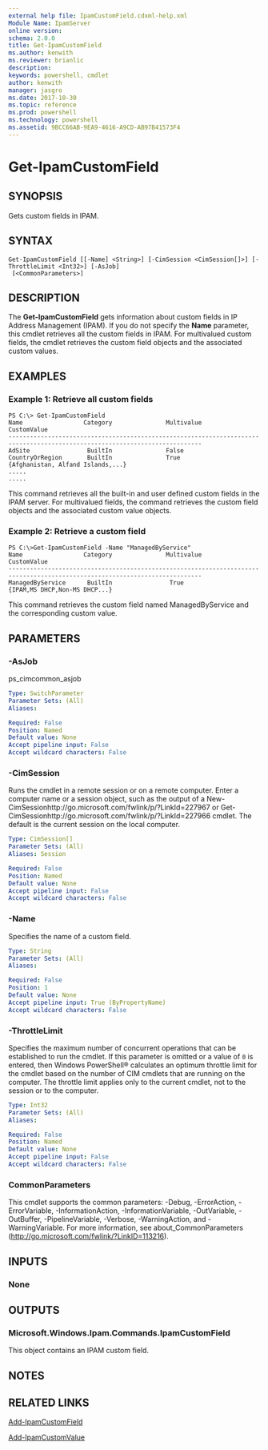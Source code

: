 ```yaml
---
external help file: IpamCustomField.cdxml-help.xml
Module Name: IpamServer
online version: 
schema: 2.0.0
title: Get-IpamCustomField
ms.author: kenwith
ms.reviewer: brianlic
description: 
keywords: powershell, cmdlet
author: kenwith
manager: jasgro
ms.date: 2017-10-30
ms.topic: reference
ms.prod: powershell
ms.technology: powershell
ms.assetid: 9BCC66AB-9EA9-4616-A9CD-AB97B41573F4
---
```


# Get-IpamCustomField

## SYNOPSIS
Gets custom fields in IPAM.

## SYNTAX

```
Get-IpamCustomField [[-Name] <String>] [-CimSession <CimSession[]>] [-ThrottleLimit <Int32>] [-AsJob]
 [<CommonParameters>]
```

## DESCRIPTION
The **Get-IpamCustomField** gets information about custom fields in IP Address Management (IPAM).
If you do not specify the **Name** parameter, this cmdlet retrieves all the custom fields in IPAM.
For multivalued custom fields, the cmdlet retrieves the custom field objects and the associated custom values.

## EXAMPLES

### Example 1: Retrieve all custom fields
```
PS C:\> Get-IpamCustomField
Name                 Category               Multivalue          CustomValue 
---------------------------------------------------------------------------------------------------------------------------- 
AdSite                BuiltIn               False 
CountryOrRegion       BuiltIn               True                {Afghanistan, Alfand Islands,...} 
..... 
.....
```

This command retrieves all the built-in and user defined custom fields in the IPAM server.
For multivalued fields, the command retrieves the custom field objects and the associated custom value objects.

### Example 2: Retrieve a custom field
```
PS C:\>Get-IpamCustomField -Name "ManagedByService"
Name                 Category               Multivalue          CustomValue 
---------------------------------------------------------------------------------------------------------------------------- 
ManagedByService      BuiltIn                True               {IPAM,MS DHCP,Non-MS DHCP...}
```

This command retrieves the custom field named ManagedByService and the corresponding custom value.

## PARAMETERS

### -AsJob
ps_cimcommon_asjob

```yaml
Type: SwitchParameter
Parameter Sets: (All)
Aliases: 

Required: False
Position: Named
Default value: None
Accept pipeline input: False
Accept wildcard characters: False
```

### -CimSession
Runs the cmdlet in a remote session or on a remote computer.
Enter a computer name or a session object, such as the output of a New-CimSessionhttp://go.microsoft.com/fwlink/p/?LinkId=227967 or Get-CimSessionhttp://go.microsoft.com/fwlink/p/?LinkId=227966 cmdlet.
The default is the current session on the local computer.

```yaml
Type: CimSession[]
Parameter Sets: (All)
Aliases: Session

Required: False
Position: Named
Default value: None
Accept pipeline input: False
Accept wildcard characters: False
```

### -Name
Specifies the name of a custom field.

```yaml
Type: String
Parameter Sets: (All)
Aliases: 

Required: False
Position: 1
Default value: None
Accept pipeline input: True (ByPropertyName)
Accept wildcard characters: False
```

### -ThrottleLimit
Specifies the maximum number of concurrent operations that can be established to run the cmdlet.
If this parameter is omitted or a value of `0` is entered, then Windows PowerShell® calculates an optimum throttle limit for the cmdlet based on the number of CIM cmdlets that are running on the computer.
The throttle limit applies only to the current cmdlet, not to the session or to the computer.

```yaml
Type: Int32
Parameter Sets: (All)
Aliases: 

Required: False
Position: Named
Default value: None
Accept pipeline input: False
Accept wildcard characters: False
```

### CommonParameters
This cmdlet supports the common parameters: -Debug, -ErrorAction, -ErrorVariable, -InformationAction, -InformationVariable, -OutVariable, -OutBuffer, -PipelineVariable, -Verbose, -WarningAction, and -WarningVariable. For more information, see about_CommonParameters (http://go.microsoft.com/fwlink/?LinkID=113216).

## INPUTS

### None

## OUTPUTS

### Microsoft.Windows.Ipam.Commands.IpamCustomField
This object contains an IPAM custom field.

## NOTES

## RELATED LINKS

[Add-IpamCustomField](./Add-IpamCustomField.md)

[Add-IpamCustomValue](./Add-IpamCustomValue.md)

